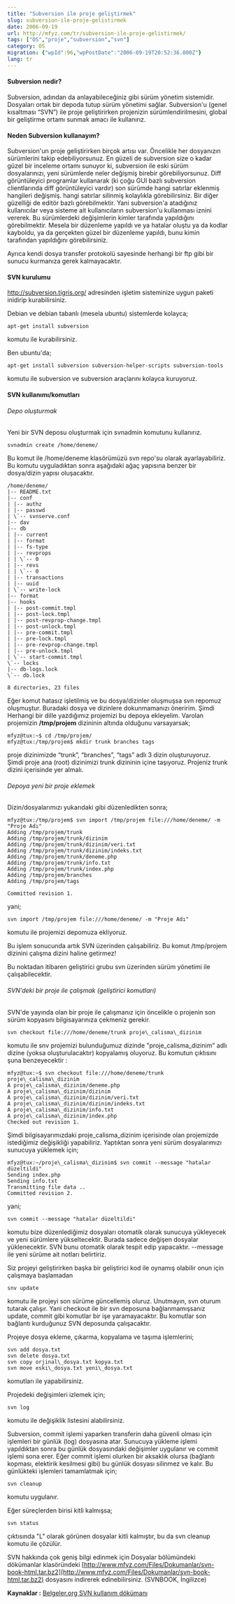 ```yaml
---
title: "Subversion ile proje geliştirmek"
slug: subversion-ile-proje-gelistirmek
date: 2006-09-19
url: http://mfyz.com/tr/subversion-ile-proje-gelistirmek/
tags: ["OS","proje","subversion","svn"]
category: OS
migration: {"wpId":96,"wpPostDate":"2006-09-19T20:52:36.000Z"}
lang: tr
---
```


#### Subversion nedir?

Subversion, adından da anlayabileceğiniz gibi sürüm yönetim sistemidir. Dosyaları ortak bir depoda tutup sürüm yönetimi sağlar. Subversion'u (genel kısaltması “SVN”) ile proje geliştirirken projenizin sürümlendirilmesini, global bir geliştirme ortamı sunmak amacı ile kullanırız.

#### Neden Subversion kullanayım?

Subversion'un proje geliştirirken birçok artısı var. Öncelikle her dosyanızın sürümlerini takip edebiliyorsunuz. En güzeli de subversion size o kadar güzel bir inceleme ortamı sunuyor ki, subversion ile eski sürüm dosyalarınızı, yeni sürümlerde neler değişmiş birebir görebiliyorsunuz. Diff görüntüleyici programlar kullanarak (ki çoğu GUI bazlı subversion clientlarında diff görüntüleyici vardır) son sürümde hangi satırlar eklenmiş hangileri değişmiş. hangi satırlar silinmiş kolaylıkla görebilirsiniz. Bir diğer güzelliği de editör bazlı görebilmektir. Yani subversion'a atadığınız kullanıcılar veya sisteme ait kullanıcıların subversion'u kullanması iznini vererek. Bu sürümlerdeki değişimlerin kimler tarafında yapıldığını görebilmektir. Mesela bir düzenleme yapıldı ve ya hatalar oluştu ya da kodlar kayboldu, ya da gerçekten güzel bir düzenleme yapıldı, bunu kimin tarafından yapıldığını görebilirsiniz.

Ayrıca kendi dosya transfer protokolü sayesinde herhangi bir ftp gibi bir sunucu kurmanıza gerek kalmayacaktır.

#### SVN kurulumu

http://subversion.tigris.org/ adresinden işletim sisteminize uygun paketi inidirip kurabilirsiniz.

Debian ve debian tabanlı (mesela ubuntu) sistemlerde kolayca;
```
apt-get install subversion
```
komutu ile kurabilirsiniz.

Ben ubuntu'da;
```
apt-get install subversion subversion-helper-scripts subversion-tools
```
komutu ile subversion ve subversion araçlarını kolayca kuruyoruz.

#### SVN kullanımı/komutları

###### Depo oluşturmak

Yeni bir SVN deposu oluşturmak için svnadmin komutunu kullanırız.
```
svnadmin create /home/deneme/
```
Bu komut ile /home/deneme klasörümüzü svn repo'su olarak ayarlayabiliriz. Bu komutu uyguladıktan sonra aşağıdaki ağaç yapısına benzer bir dosya/dizin yapısı oluşacaktır.
```
/home/deneme/
|-- README.txt
|-- conf
| |-- authz
| |-- passwd
| \`-- svnserve.conf
|-- dav
|-- db
| |-- current
| |-- format
| |-- fs-type
| |-- revprops
| | \`-- 0
| |-- revs
| | \`-- 0
| |-- transactions
| |-- uuid
| \`-- write-lock
|-- format
|-- hooks
| |-- post-commit.tmpl
| |-- post-lock.tmpl
| |-- post-revprop-change.tmpl
| |-- post-unlock.tmpl
| |-- pre-commit.tmpl
| |-- pre-lock.tmpl
| |-- pre-revprop-change.tmpl
| |-- pre-unlock.tmpl
| \`-- start-commit.tmpl
\`-- locks
|-- db-logs.lock
\`-- db.lock

8 directories, 23 files

```
Eğer komut hatasız işletilmiş ve bu dosya/dizinler oluşmuşsa svn repomuz oluşmuştur. Buradaki dosya ve dizinlere dokunmamanızı öneririm. Şimdi Herhangi bir dille yazdığımız projemizi bu depoya ekleyelim. Varolan projemizin **/tmp/projem** dizininin altında olduğunu varsayarsak;
```
mfyz@tux:~$ cd /tmp/projem/
mfyz@tux:/tmp/projem$ mkdir trunk branches tags

```
proje dizinimizde “trunk”, “branches”, “tags” adlı 3 dizin oluşturuyoruz. Şimdi proje ana (root) dizinimizi trunk dizininin içine taşıyoruz. Projeniz trunk dizini içerisinde yer almalı.

###### Depoya yeni bir proje eklemek

Dizin/dosyalarımızı yukarıdaki gibi düzenledikten sonra;
```
mfyz@tux:/tmp/projem$ svn import /tmp/projem file:///home/deneme/ -m "Proje Adı"
Adding /tmp/projem/trunk
Adding /tmp/projem/trunk/dizinim
Adding /tmp/projem/trunk/dizinim/veri.txt
Adding /tmp/projem/trunk/dizinim/indeks.txt
Adding /tmp/projem/trunk/deneme.php
Adding /tmp/projem/trunk/info.txt
Adding /tmp/projem/trunk/index.php
Adding /tmp/projem/branches
Adding /tmp/projem/tags

Committed revision 1.

```
yani;
```
svn import /tmp/projem file:///home/deneme/ -m "Proje Adı"
```
komutu ile projemizi depomuza ekliyoruz.

Bu işlem sonucunda artık SVN üzerinden çalışabiliriz. Bu komut /tmp/projem dizinini çalışma dizini haline getirmez!

Bu noktadan itibaren geliştirici grubu svn üzerinden sürüm yönetimi ile çalışabilecektir.

###### SVN'deki bir proje ile çalışmak (geliştirici komutları)

SVN'de yayında olan bir proje ile çalışmanız için öncelikle o projenin son sürüm kopyasını bilgisayarınıza çekmeniz gerekir.
```
svn checkout file:///home/deneme/trunk proje\_calisma\_dizinim

```
komutu ile snv projemizi bulunduğumuz dizinde "proje\_calisma\_dizinim" adlı dizine (yoksa oluşturulacaktır) kopyalamış oluyoruz. Bu komutun çıktısını şuna benzeyecektir :
```
mfyz@tux:~$ svn checkout file:///home/deneme/trunk proje\_calisma\_dizinim
A proje\_calisma\_dizinim/deneme.php
A proje\_calisma\_dizinim/dizinim
A proje\_calisma\_dizinim/dizinim/veri.txt
A proje\_calisma\_dizinim/dizinim/indeks.txt
A proje\_calisma\_dizinim/info.txt
A proje\_calisma\_dizinim/index.php
Checked out revision 1.

```
Şimdi bilgisayarımızdaki proje\_calisma\_dizinim içerisinde olan projemizde istediğimiz değişikliği yapabiliriz. Yaptıktan sonra yeni sürüm dosyalarımızı sunucuya yüklemek için;
```
mfyz@tux:~/proje\_calisma\_dizinim$ svn commit --message "hatalar düzeltildi"
Sending index.php
Sending info.txt
Transmitting file data ..
Committed revision 2.

```
yani;
```
svn commit --message "hatalar düzeltildi"
```
komutu bize düzenlediğimiz dosyaları otomatik olarak sunucuya yükleyecek ve yeni sürümlere yükseltecektir. Burada sadece değişen dosyalar yüklenecektir. SVN bunu otomatik olarak tespit edip yapacaktır. --message ile yeni sürüme ait notları belirtiriz.

Siz projeyi geliştirirken başka bir geliştirici kod ile oynamış olabilir onun için çalışmaya başlamadan
```
snv update
```
komutu ile projeyi son sürüme güncellemiş oluruz. Unutmayın, svn oturum tutarak çalışır. Yani checkout ile bir svn deposuna bağlanmamışsanız update, commit gibi komutlar bir işe yaramayacaktır. Bu komutlar son bağlantı kurduğunuz SVN deposunda çalışacaktır.

Projeye dosya ekleme, çıkarma, kopyalama ve taşıma işlemlerini;
```
svn add dosya.txt
svn delete dosya.txt
svn copy orjinal\_dosya.txt kopya.txt
svn move eski\_dosya.txt yeni\_dosya.txt

```
komutları ile yapabilirsiniz.

Projedeki değişimleri izlemek için;
```
svn log

```
komutu ile değişiklik listesini alabilirsiniz.

Subversion, commit işlemi yaparken transferin daha güvenli olması için işlemleri bir günlük (log) dosyasına atar. Sunucuya yükleme işlemi yapıldıktan sonra bu günlük dosyasındaki değişimler uygulanır ve commit işlemi sona erer. Eğer commit işlemi olurken bir aksaklık olursa (bağlantı kopması, elektirik kesilmesi gibi) bu günlük dosyası silinmez ve kalır. Bu günlükteki işlemleri tamamlatmak için;
```
svn cleanup

```
komutu uygulanır.

Eğer süreçlerden birisi kitli kalmışsa;
```
svn status

```
çıktısında "L" olarak görünen dosyalar kitli kalmıştır, bu da svn cleanup komutu ile çözülür.

SVN hakkında çok geniş bilgi edinmek için Dosyalar bölümündeki dökümanlar klasöründeki [http://www.mfyz.com/Files/Dokumanlar/svn-book-html.tar.bz2](http://www.mfyz.com/Files/Dokumanlar/svn-book-html.tar.bz2) dosyasını indirerek edinebilirsiniz. (SVNBOOK, İngilizce)

**Kaynaklar :** [Belgeler.org SVN kullanım dökümanı](http://www.belgeler.org/howto/svn-nasil.html)